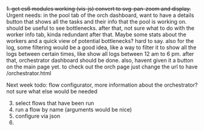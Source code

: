 ~~1. get es6 modules working (vis-js) convert to svg-pan-zoom and display.~~
Urgent needs:
in the pool tab of the orch dashboard, want to have a details button 
that shows all the tasks and their info that the pool is working on.
should be useful to see bottlenecks. after that, not sure what to do 
with the worker info tab, kinda redundant after that. Maybe some stats
about the workers and a quick view of potential bottlenecks? hard to say.
also for the log, some filtering would be a good idea, like a way to filter it to show all the logs between certain times, like show all logs between 12 am to 6 pm. after that, orchestrator dashboard should be done.
also, havent given it a button on the main page yet. to check out the orch page just change the url to have /orchestrator.html

Next week todo:
flow configurator,
more information about the orchestrator? not sure what else would be needed


3. select flows that have been run
4. run a flow by name (arguments would be nice)
5. configure via json
6. 